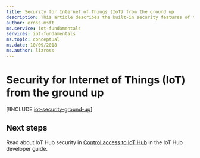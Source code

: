 ```yaml
---
title: Security for Internet of Things (IoT) from the ground up 
description: This article describes the built-in security features of the Microsoft Azure IoT solution accelerators
author: eross-msft
ms.service: iot-fundamentals
services: iot-fundamentals
ms.topic: conceptual
ms.date: 10/09/2018
ms.author: lizross
---
```

# Security for Internet of Things (IoT) from the ground up

[!INCLUDE [iot-security-ground-up](../../includes/iot-security-ground-up.md)]

## Next steps

Read about IoT Hub security in [Control access to IoT Hub](../iot-hub/iot-hub-devguide-security.md) in the IoT Hub developer guide.